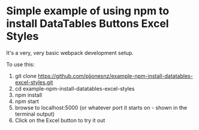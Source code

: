 # Simple example of using npm to install DataTables Buttons Excel Styles

It's a very, very basic webpack development setup.

To use this:

1. git clone https://github.com/pjjonesnz/example-npm-install-datatables-excel-styles.git
2. cd example-npm-install-datatables-excel-styles
3. npm install
4. npm start
5. browse to localhost:5000 (or whatever port it starts on - shown in the terminal output)
6. Click on the Excel button to try it out
